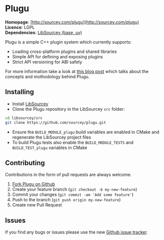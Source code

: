 # Plugu

**Homepage**: [http://sourcey.com/plugu](http://sourcey.com/plugu)  
**Licence**: LGPL  
**Dependencies**: [LibSourcey (base, uv)](http://sourcey.com/libsourcey)  

Plugu is a simple C++ plugin system which currently supports:

* Loading cross-platform plugins and shared libraries
* Simple API for defining and exposing plugins
* Strict API versioning for ABI safety

For more information take a look at [this blog post](http://sourcey.com/simple-cross-platform-cpp-plugin-system-with-plugu) which talks about the concepts and mothodology behind Plugu.

## Installing

* Install [LibSourcey](http://sourcey.com/libsourcey/#install-libsourcey)
* Clone the Plugu repository in the LibSourcey `src` folder:
~~~ bash
cd libsourcey/src
git clone https://github.com/sourcey/plugu.git
~~~
* Ensure the `BUILD_MODULE_plugu` build variables are enabled in CMake and regenerate the LibSourcey project files
* To build Plugu tests also enable the `BUILD_MODULE_TESTS` and `BUILD_TEST_plugu` variables in CMake

## Contributing

Contributions in the form of pull requests are always welcome.

1. [Fork Plugu on Github](https://github.com/sourcey/plugu)
2. Create your feature branch (`git checkout -b my-new-feature`)
3. Commit your changes (`git commit -am 'Add some feature'`)
4. Push to the branch (`git push origin my-new-feature`)
5. Create new Pull Request

## Issues

If you find any bugs or issues please use the new [Github issue tracker](https://github.com/sourcey/plugu/issues).